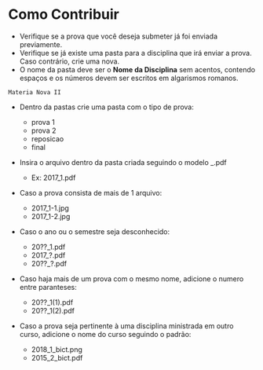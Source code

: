 # Como Contribuir 

* Verifique se a prova que você deseja submeter já foi enviada previamente.
* Verifique se já existe uma pasta para a disciplina que irá enviar a prova. Caso contrário, crie uma nova.
* O nome da pasta deve ser o **Nome da Disciplina** sem acentos, contendo espaços e os números devem ser escritos em algarismos romanos.

```
Materia Nova II
```

* Dentro da pastas crie uma pasta com o tipo de prova:
   - prova 1
   - prova 2
   - reposicao
   - final

* Insira o arquivo dentro da pasta criada seguindo o modelo <nome>_<semestre>.pdf
   - Ex: 2017_1.pdf

* Caso a prova consista de mais de 1 arquivo:
   - 2017_1-1.jpg
   - 2017_1-2.jpg

* Caso o ano ou o semestre seja desconhecido:
   - 20??_1.pdf
   - 2017_?.pdf
   - 20??_?.pdf

* Caso haja mais de um prova com o mesmo nome, adicione o numero entre paranteses:
   - 20??_1(1).pdf
   - 20??_1(2).pdf
* Caso a prova seja pertinente à uma disciplina ministrada em outro curso, adicione o nome do curso seguindo o padrão:
   - 2018_1_bict.png
   - 2015_2_bict.pdf
